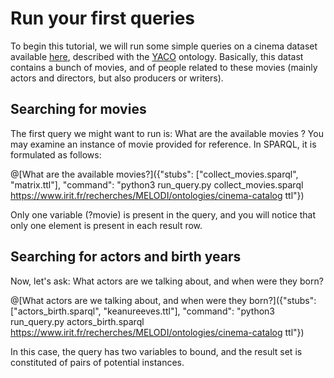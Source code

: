 # Run your first queries

To begin this tutorial, we will run some simple queries on a cinema dataset available [here](https://www.irit.fr/recherches/MELODI/ontologies/cinema-tomhanks), described with the [YACO](https://www.irit.fr/recherches/MELODI/ontologies/cinema) ontology. Basically, this datast contains a bunch of movies, and of people related to these movies (mainly actors and directors, but also producers or writers).

## Searching for movies

The first query we might want to run is: What are the available movies ? You may examine an instance of movie provided for reference. In SPARQL, it is formulated as follows:

@[What are the available movies?]({"stubs": ["collect_movies.sparql", "matrix.ttl"], "command": "python3 run_query.py collect_movies.sparql https://www.irit.fr/recherches/MELODI/ontologies/cinema-catalog ttl"})

Only one variable (?movie) is present in the query, and you will notice that only one element is present in each result row.

## Searching for actors and birth years

Now, let's ask: What actors are we talking about, and when were they born?

@[What actors are we talking about, and when were they born?]({"stubs": ["actors_birth.sparql", "keanureeves.ttl"], "command": "python3 run_query.py actors_birth.sparql https://www.irit.fr/recherches/MELODI/ontologies/cinema-catalog ttl"})

In this case, the query has two variables to bound, and the result set is constituted of pairs of potential instances.
